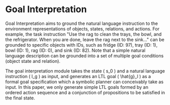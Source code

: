 # Goal Interpretation


Goal Interpretation aims to ground the natural language instruction to the environment representations of objects, states, relations, and actions. For example, the task instruction "Use the rag to clean the trays, the bowl, and the refrigerator. When you are done, leave the rag next to the sink..." can be grounded to specific objects with IDs, such as fridge (ID: 97), tray (ID: 1), bowl (ID: 1), rag (ID: 0), and sink (ID: 82). Note that a simple natural language description can be grounded into a set of multiple goal conditions (object state and relation).


The goal interpretation module takes the state \( s_0 \) and a natural language instruction \( l_g \) as input, and generates an LTL goal \( \hat{g}_l \) as a formal goal specification which a symbolic planner can conceivably take as input. In this paper, we only generate simple LTL goals formed by an ordered action sequence and a conjunction of propositions to be satisfied in the final state.
